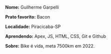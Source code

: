 **Nome:** Guilherme Garpelli

**Prato favorito:** Bacon

**Localidade:** Piracicaba-SP

**Aprendendo:** Apex, JS, HTML, CSS, Git e Github

**Sobre:** Bike é vida, meta 7500km em 2022.